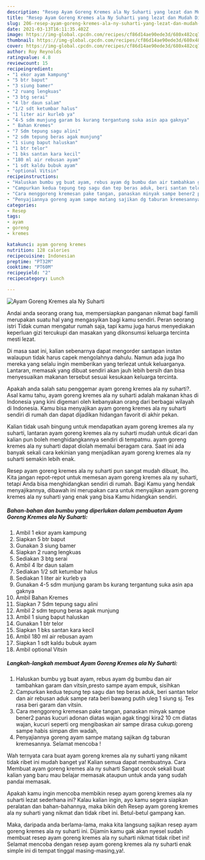 ```yaml
---
description: "Resep Ayam Goreng Kremes ala Ny Suharti yang lezat dan Mudah Dibuat"
title: "Resep Ayam Goreng Kremes ala Ny Suharti yang lezat dan Mudah Dibuat"
slug: 206-resep-ayam-goreng-kremes-ala-ny-suharti-yang-lezat-dan-mudah-dibuat
date: 2021-03-13T16:11:35.402Z
image: https://img-global.cpcdn.com/recipes/cf86d14ae90ede3d/680x482cq70/ayam-goreng-kremes-ala-ny-suharti-foto-resep-utama.jpg
thumbnail: https://img-global.cpcdn.com/recipes/cf86d14ae90ede3d/680x482cq70/ayam-goreng-kremes-ala-ny-suharti-foto-resep-utama.jpg
cover: https://img-global.cpcdn.com/recipes/cf86d14ae90ede3d/680x482cq70/ayam-goreng-kremes-ala-ny-suharti-foto-resep-utama.jpg
author: Roy Reynolds
ratingvalue: 4.8
reviewcount: 15
recipeingredient:
- "1 ekor ayam kampung"
- "5 btr baput"
- "3 siung bamer"
- "2 ruang lengkuas"
- "3 btg serai"
- "4 lbr daun salam"
- "1/2 sdt ketumbar halus"
- "1 liter air kurleb ya"
- "4-5 sdm munjung garam bs kurang tergantung suka asin apa gaknya"
- " Bahan Kremes"
- "7 Sdm tepung sagu alini"
- "2 sdm tepung beras agak munjung"
- "1 siung baput haluskan"
- "1 btr telor"
- "1 bks santan kara kecil"
- "180 ml air rebusan ayam"
- "1 sdt kaldu bubuk ayam"
- "optional Vitsin"
recipeinstructions:
- "Haluskan bumbu yg buat ayam, rebus ayam dg bumbu dan air tambahkan garam dan vitsin,presto sampe ayam empuk, sisihkan"
- "Campurkan kedua tepung tep sagu dan tep beras aduk, beri santan telor dan air rebusan aduk sampe rata beri bawang putih uleg 1 siung sj. Tes rasa beri garam dan vitsin."
- "Cara menggoreng kremesan pake tangan, panaskan minyak sampe bener2 panas kucuri adonan diatas wajan agak tinggi kira2 10 cm diatas wajan, kucuri seperti org mengibaskan air sampe dirasa cukup.goreng sampe habis simpan dlm wadah,"
- "Penyajiannya goreng ayam sampe matang sajikan dg taburan kremesannya. Selamat mencoba !"
categories:
- Resep
tags:
- ayam
- goreng
- kremes

katakunci: ayam goreng kremes 
nutrition: 128 calories
recipecuisine: Indonesian
preptime: "PT32M"
cooktime: "PT60M"
recipeyield: "2"
recipecategory: Lunch

---
```



![Ayam Goreng Kremes ala Ny Suharti](https://img-global.cpcdn.com/recipes/cf86d14ae90ede3d/680x482cq70/ayam-goreng-kremes-ala-ny-suharti-foto-resep-utama.jpg)

Andai anda seorang orang tua, mempersiapkan panganan nikmat bagi famili merupakan suatu hal yang mengasyikan bagi kamu sendiri. Peran seorang istri Tidak cuman mengatur rumah saja, tapi kamu juga harus menyediakan keperluan gizi tercukupi dan masakan yang dikonsumsi keluarga tercinta mesti lezat.

Di masa  saat ini, kalian sebenarnya dapat mengorder santapan instan walaupun tidak harus capek mengolahnya dahulu. Namun ada juga lho mereka yang selalu ingin memberikan yang terlezat untuk keluarganya. Lantaran, memasak yang dibuat sendiri akan jauh lebih bersih dan bisa menyesuaikan makanan tersebut sesuai kesukaan keluarga tercinta. 



Apakah anda salah satu penggemar ayam goreng kremes ala ny suharti?. Asal kamu tahu, ayam goreng kremes ala ny suharti adalah makanan khas di Indonesia yang kini digemari oleh kebanyakan orang dari berbagai wilayah di Indonesia. Kamu bisa menyajikan ayam goreng kremes ala ny suharti sendiri di rumah dan dapat dijadikan hidangan favorit di akhir pekan.

Kalian tidak usah bingung untuk mendapatkan ayam goreng kremes ala ny suharti, lantaran ayam goreng kremes ala ny suharti mudah untuk dicari dan kalian pun boleh menghidangkannya sendiri di tempatmu. ayam goreng kremes ala ny suharti dapat diolah memalui beragam cara. Saat ini ada banyak sekali cara kekinian yang menjadikan ayam goreng kremes ala ny suharti semakin lebih enak.

Resep ayam goreng kremes ala ny suharti pun sangat mudah dibuat, lho. Kita jangan repot-repot untuk memesan ayam goreng kremes ala ny suharti, tetapi Anda bisa menghidangkan sendiri di rumah. Bagi Kamu yang hendak menyajikannya, dibawah ini merupakan cara untuk menyajikan ayam goreng kremes ala ny suharti yang enak yang bisa Kamu hidangkan sendiri.

<!--inarticleads1-->

##### Bahan-bahan dan bumbu yang diperlukan dalam pembuatan Ayam Goreng Kremes ala Ny Suharti:

1. Ambil 1 ekor ayam kampung
1. Siapkan 5 btr baput
1. Gunakan 3 siung bamer
1. Siapkan 2 ruang lengkuas
1. Sediakan 3 btg serai
1. Ambil 4 lbr daun salam
1. Sediakan 1/2 sdt ketumbar halus
1. Sediakan 1 liter air kurleb ya
1. Gunakan 4-5 sdm munjung garam bs kurang tergantung suka asin apa gaknya
1. Ambil  Bahan Kremes
1. Siapkan 7 Sdm tepung sagu alini
1. Ambil 2 sdm tepung beras agak munjung
1. Ambil 1 siung baput haluskan
1. Gunakan 1 btr telor
1. Siapkan 1 bks santan kara kecil
1. Ambil 180 ml air rebusan ayam
1. Siapkan 1 sdt kaldu bubuk ayam
1. Ambil optional Vitsin




<!--inarticleads2-->

##### Langkah-langkah membuat Ayam Goreng Kremes ala Ny Suharti:

1. Haluskan bumbu yg buat ayam, rebus ayam dg bumbu dan air tambahkan garam dan vitsin,presto sampe ayam empuk, sisihkan
1. Campurkan kedua tepung tep sagu dan tep beras aduk, beri santan telor dan air rebusan aduk sampe rata beri bawang putih uleg 1 siung sj. Tes rasa beri garam dan vitsin.
1. Cara menggoreng kremesan pake tangan, panaskan minyak sampe bener2 panas kucuri adonan diatas wajan agak tinggi kira2 10 cm diatas wajan, kucuri seperti org mengibaskan air sampe dirasa cukup.goreng sampe habis simpan dlm wadah,
1. Penyajiannya goreng ayam sampe matang sajikan dg taburan kremesannya. Selamat mencoba !




Wah ternyata cara buat ayam goreng kremes ala ny suharti yang nikamt tidak ribet ini mudah banget ya! Kalian semua dapat membuatnya. Cara Membuat ayam goreng kremes ala ny suharti Sangat cocok sekali buat kalian yang baru mau belajar memasak ataupun untuk anda yang sudah pandai memasak.

Apakah kamu ingin mencoba membikin resep ayam goreng kremes ala ny suharti lezat sederhana ini? Kalau kalian ingin, ayo kamu segera siapkan peralatan dan bahan-bahannya, maka bikin deh Resep ayam goreng kremes ala ny suharti yang nikmat dan tidak ribet ini. Betul-betul gampang kan. 

Maka, daripada anda berlama-lama, maka kita langsung sajikan resep ayam goreng kremes ala ny suharti ini. Dijamin kamu gak akan nyesel sudah membuat resep ayam goreng kremes ala ny suharti nikmat tidak ribet ini! Selamat mencoba dengan resep ayam goreng kremes ala ny suharti enak simple ini di tempat tinggal masing-masing,ya!.

